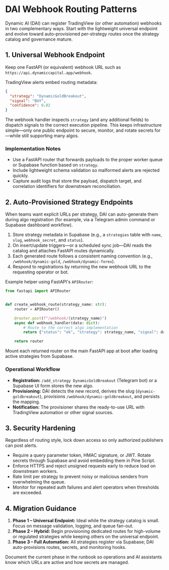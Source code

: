 # DAI Webhook Routing Patterns

Dynamic AI (DAI) can register TradingView (or other automation) webhooks in two
complementary ways. Start with the lightweight universal endpoint and evolve
toward auto-provisioned per-strategy routes once the strategy catalog and
governance mature.

## 1. Universal Webhook Endpoint

Keep one FastAPI (or equivalent) webhook URL such as
`https://api.dynamiccapital.app/webhook`.

TradingView alerts embed routing metadata:

```json
{
  "strategy": "DynamicGoldBreakout",
  "signal": "BUY",
  "confidence": 0.82
}
```

The webhook handler inspects `strategy` (and any additional fields) to dispatch
signals to the correct execution pipeline. This keeps infrastructure simple—only
one public endpoint to secure, monitor, and rotate secrets for—while still
supporting many algos.

### Implementation Notes

- Use a FastAPI router that forwards payloads to the proper worker queue or
  Supabase function based on `strategy`.
- Include lightweight schema validation so malformed alerts are rejected
  quickly.
- Capture audit logs that store the payload, dispatch target, and correlation
  identifiers for downstream reconciliation.

## 2. Auto-Provisioned Strategy Endpoints

When teams want explicit URLs per strategy, DAI can auto-generate them during
algo registration (for example, via a Telegram admin command or Supabase
dashboard workflow).

1. Store strategy metadata in Supabase (e.g., a `strategies` table with `name`,
   `slug`, `webhook_secret`, and `status`).
2. On insert/update triggers—or a scheduled sync job—DAI reads the catalog and
   attaches FastAPI routes dynamically.
3. Each generated route follows a consistent naming convention (e.g.,
   `/webhook/dynamic-gold`, `/webhook/dynamic-forex`).
4. Respond to registrations by returning the new webhook URL to the requesting
   operator or bot.

Example helper using FastAPI's `APIRouter`:

```python
from fastapi import APIRouter


def create_webhook_route(strategy_name: str):
    router = APIRouter()

    @router.post(f"/webhook/{strategy_name}")
    async def webhook_handler(data: dict):
        # Route to the correct algo implementation
        return {"status": "ok", "strategy": strategy_name, "signal": data}

    return router
```

Mount each returned router on the main FastAPI app at boot after loading active
strategies from Supabase.

### Operational Workflow

- **Registration:** `/add_strategy DynamicGoldBreakout` (Telegram bot) or a
  Supabase UI form stores the new algo.
- **Provisioning:** DAI detects the new record, derives the slug
  (`dynamic-goldbreakout`), provisions `/webhook/dynamic-goldbreakout`, and
  persists the mapping.
- **Notification:** The provisioner shares the ready-to-use URL with TradingView
  automation or other signal sources.

## 3. Security Hardening

Regardless of routing style, lock down access so only authorized publishers can
post alerts.

- Require a query parameter token, HMAC signature, or JWT. Rotate secrets
  through Supabase and avoid embedding them in Pine Script.
- Enforce HTTPS and reject unsigned requests early to reduce load on downstream
  workers.
- Rate limit per strategy to prevent noisy or malicious senders from
  overwhelming the queue.
- Monitor for repeated auth failures and alert operators when thresholds are
  exceeded.

## 4. Migration Guidance

1. **Phase 1 – Universal Endpoint:** Ideal while the strategy catalog is small.
   Focus on message validation, logging, and queue fan-out.
2. **Phase 2 – Hybrid:** Begin provisioning dedicated routes for high-volume or
   regulated strategies while keeping others on the universal endpoint.
3. **Phase 3 – Full Automation:** All strategies register via Supabase; DAI
   auto-provisions routes, secrets, and monitoring hooks.

Document the current phase in the runbook so operations and AI assistants know
which URLs are active and how secrets are managed.
